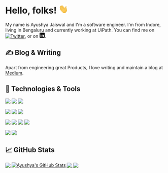 # Hello, folks! <img src="https://raw.githubusercontent.com/ayushya/ayushya/main/wave.gif" width="30px">

My name is Ayushya Jaiswal and I'm a software engineer.
I'm from Indore, living in Bengaluru and currently working at UiPath. You can find me on [![Twitter][1.2]][1],  or on [![LinkedIn][3.2]][3].

## &#x270d; Blog & Writing

Apart from engineering great Products, I love writing and maintain a blog at [Medium](https://medium.com/@ayushya).

## 🔧 Technologies & Tools
![](https://img.shields.io/badge/OS-MacOS-informational?style=flat&logo=macos&logoColor=white&color=2bbc8a)
![](https://img.shields.io/badge/OS-Linux-informational?style=flat&logo=linux&logoColor=white&color=2bbc8a)
![](https://img.shields.io/badge/OS-Windows-informational?style=flat&logo=windows&logoColor=white&color=2bbc8a)

![](https://img.shields.io/badge/Language-JavaScript-informational?style=flat&logo=javascript&logoColor=white&color=2bbc8a)
![](https://img.shields.io/badge/Language-TypeScript-informational?style=flat&logo=typescript&logoColor=white&color=2bbc8a)
![](https://img.shields.io/badge/Language-C%23-informational?style=flat&logo=csharp&logoColor=white&color=2bbc8a)

![](https://img.shields.io/badge/Code-React-informational?style=flat&logo=react&logoColor=white&color=2bbc8a)
![](https://img.shields.io/badge/Code-Angular-informational?style=flat&logo=angular&logoColor=white&color=2bbc8a)
![](https://img.shields.io/badge/Code-.NET-informational?style=flat&logo=dotnet&logoColor=white&color=2bbc8a)
![](https://img.shields.io/badge/Code-Node.js-informational?style=flat&logo=nodedotjs&logoColor=white&color=2bbc8a)

![](https://img.shields.io/badge/Editor-VS_Code-informational?style=flat&logo=visualstudiocode&logoColor=white&color=2bbc8a)
![](https://img.shields.io/badge/Editor-Visual_Studio-informational?style=flat&logo=visualstudio&logoColor=white&color=2bbc8a)

## &#x1f4c8; GitHub Stats

<a href="https://github.com/ayushya/ayushya">
  <img align="center" src="https://github-readme-stats.vercel.app/api/top-langs/?username=ayushya&hide=java,html,tex&title_color=ffffff&text_color=c9cacc&icon_color=2bbc8a&bg_color=1d1f21&langs_count=3" />
</a>
<a href="https://github.com/ayushya/ayushya">
  <img align="center" src="https://github-readme-stats.vercel.app/api?username=ayushya&show_icons=true&line_height=27&count_private=true&title_color=ffffff&text_color=c9cacc&icon_color=2bbc8a&bg_color=1d1f21" alt="Ayushya's GitHub Stats" />
</a>

<a href="https://github.com/ayushya/covid-vaccine-checker">
  <img align="center" src="https://github-readme-stats.vercel.app/api/pin/?username=ayushya&repo=covid-vaccine-checker&title_color=ffffff&text_color=c9cacc&icon_color=2bbc8a&bg_color=1d1f21" />
</a>


<a href="https://github.com/ayushya/mutual-funds">
  <img align="center" src="https://github-readme-stats.vercel.app/api/pin/?username=ayushya&repo=mutual-funds&title_color=ffffff&text_color=c9cacc&icon_color=2bbc8a&bg_color=1d1f21" />
</a>    

<!-- links to social media icons -->

<!-- icons with padding -->

[1.1]: http://i.imgur.com/tXSoThF.png (twitter icon with padding)
[2.1]: http://i.imgur.com/0o48UoR.png (github icon with padding)

<!-- icons without padding -->

[1.2]: http://i.imgur.com/wWzX9uB.png (twitter icon without padding)
[2.2]: http://i.imgur.com/9I6NRUm.png (github icon without padding)
[3.2]: https://raw.githubusercontent.com/ayushya/ayushya/main/linkedin-3-16.png (LinkedIn icon without padding)


<!-- links to your social media accounts -->

[1]: https://twitter.com/ayushya_jaiswal
[2]: https://github.com/ayushya
[3]: https://www.linkedin.com/in/ayushyajaiswal/


<!-- Resources -->
<!-- Icons: https://simpleicons.org/ -->
<!-- GitHub Stats: https://github.com/anuraghazra/github-readme-stats -->
<!-- Emojis: https://emojipedia.org/emoji/ -->
<!-- HTML Emojis: https://www.fileformat.info/index.htm -->
<!-- Shields: https://shields.io/ -->
<!-- Awesome GitHub Profile README: https://github.com/abhisheknaiidu/awesome-github-profile-readme -->
